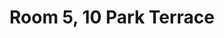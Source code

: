 ---
basin: 'Yes'
cudn: true
floor: First
grade: 3
images: []
living_room: 'No'
location: 10 Park Terrace
name: '5'
network: Wireless Only
title: Room 5, 10 Park Terrace
---
